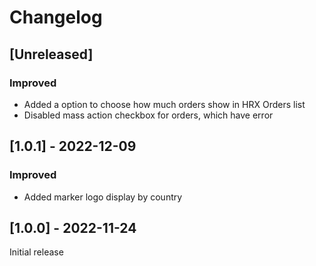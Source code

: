 # Changelog

## [Unreleased]
### Improved
- Added a option to choose how much orders show in HRX Orders list
- Disabled mass action checkbox for orders, which have error

## [1.0.1] - 2022-12-09
### Improved
- Added marker logo display by country

## [1.0.0] - 2022-11-24
Initial release
